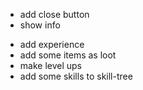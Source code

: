 + add close button
+ show info
- add experience
- add some items as loot
- make level ups
- add some skills to skill-tree

